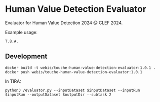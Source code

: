 Human Value Detection Evaluator
===============================
Evaluator for Human Value Detection 2024 @ CLEF 2024.

Example usage:
```
T.B.A.
```


Development
-----------
```
docker build -t webis/touche-human-value-detection-evaluator:1.0.1 .
docker push webis/touche-human-value-detection-evaluator:1.0.1
```

In TIRA:
```
python3 /evaluator.py --inputDataset $inputDataset --inputRun $inputRun --outputDataset $outputDir --subtask 2
```

